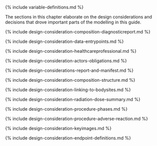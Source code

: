 {% include variable-definitions.md %}

The sections in this chapter elaborate on the design considerations and decisions that drove important parts of the modelling in this guide.

{% include design-consideration-composition-diagnosticreport.md %}

{% include design-consideration-data-entrypoints.md %}

{% include design-consideration-healthcareprofessional.md %}

{% include design-consideration-actors-obligations.md %}

{% include design-considerations-report-and-manifest.md %}

{% include design-consideration-composition-structure.md %}

{% include design-consideration-linking-to-bodysites.md %}

{% include design-consideration-radiation-dose-summary.md %}

{% include design-consideration-procedure-phases.md %}

{% include design-consideration-procedure-adverse-reaction.md %}

{% include design-consideration-keyimages.md %}

{% include design-consideration-endpoint-definitions.md %}

